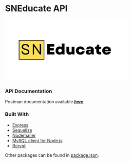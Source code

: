 # SNEducate API
![logo](https://github.com/khairahscorner/sneducate/blob/master/src/assets/icons/logo.svg)

### API Documentation
Postman documentation available ***[here](https://documenter.getpostman.com/view/6720754/2sA2xfYYiu)***.

### Built With
- [Express](https://expressjs.com/)
- [Sequelize](https://sequelize.org/docs/v6/)
- [Nodemailer](https://www.nodemailer.com/)
- [MySQL client for Node.js](https://www.npmjs.com/package/mysql2)
- [Bcrypt](https://www.npmjs.com/package/bcrypt)

Other packages can be found in [package.json](/package.json).
